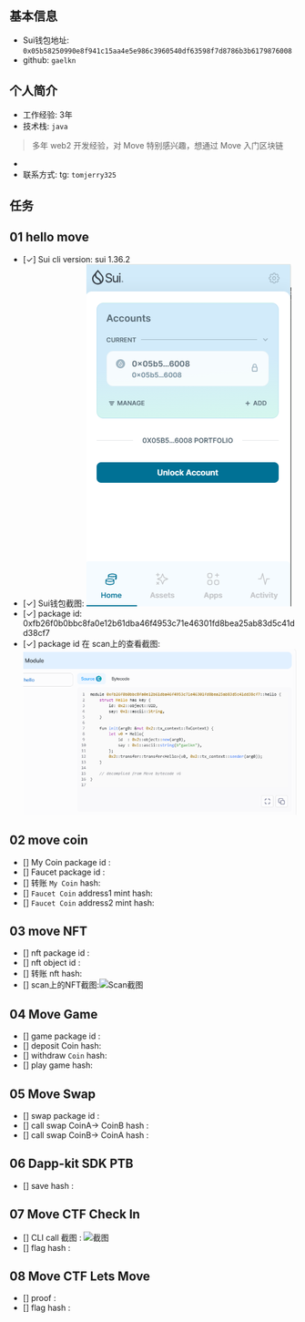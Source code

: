 ## 基本信息
- Sui钱包地址: `0x05b58250990e8f941c15aa4e5e986c3960540df63598f7d8786b3b6179876008`
- github: `gaelkn`

## 个人简介
- 工作经验: 3年
- 技术栈: `java`
> 多年 web2 开发经验，对 Move 特别感兴趣，想通过 Move 入门区块链
- 
- 联系方式: tg: `tomjerry325` 

## 任务

##   01 hello move  
- [✓] Sui cli version: sui 1.36.2
- [✓] Sui钱包截图: ![Sui钱包截图](./images/sui_accounts.png)
- [✓] package id: 0xfb26f0b0bbc8fa0e12b61dba46f4953c71e46301fd8bea25ab83d5c41dd38cf7
- [✓] package id 在 scan上的查看截图:![Scan截图](./images/package_id.png)

##   02 move coin
- [] My Coin package id : 
- [] Faucet package id : 
- [] 转账 `My Coin` hash:
- [] `Faucet Coin` address1 mint hash:
- [] `Faucet Coin` address2 mint hash:

##   03 move NFT
- [] nft package id :
- [] nft object id : 
- [] 转账 nft  hash:
- [] scan上的NFT截图:![Scan截图](./images/你的图片地址)

##   04 Move Game
- [] game package id :
- [] deposit Coin hash:
- [] withdraw `Coin` hash:
- [] play game hash:

##   05 Move Swap
- [] swap package id :
- [] call swap CoinA-> CoinB  hash :
- [] call swap CoinB-> CoinA  hash :

##   06 Dapp-kit SDK PTB
- [] save hash :

##   07 Move CTF Check In
- [] CLI call 截图 : ![截图](./images/你的图片地址)
- [] flag hash :

##   08 Move CTF Lets Move
- [] proof : 
- [] flag hash :
